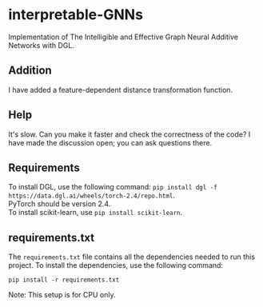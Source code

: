 # interpretable-GNNs
Implementation of The Intelligible and Effective Graph Neural Additive Networks with DGL.

## Addition
I have added a feature-dependent distance transformation function.

## Help
It's slow. Can you make it faster and check the correctness of the code? I have made the discussion open; you can ask questions there.

## Requirements
To install DGL, use the following command: `pip install dgl -f https://data.dgl.ai/wheels/torch-2.4/repo.html`.  
PyTorch should be version 2.4.  
To install scikit-learn, use `pip install scikit-learn`.

## requirements.txt
The `requirements.txt` file contains all the dependencies needed to run this project. To install the dependencies, use the following command:

```
pip install -r requirements.txt
```

Note: This setup is for CPU only.